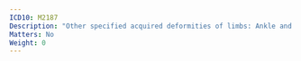 ```yaml
---
ICD10: M2187
Description: "Other specified acquired deformities of limbs: Ankle and foot"
Matters: No
Weight: 0
---
```


